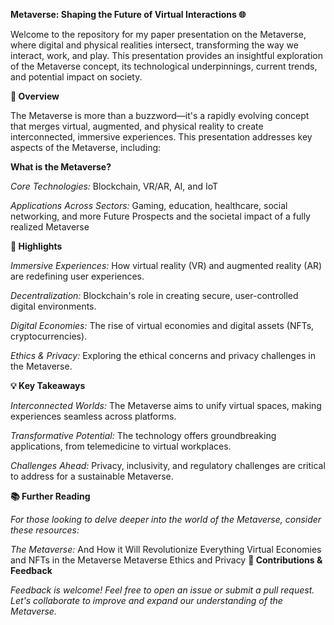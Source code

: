 **Metaverse: Shaping the Future of Virtual Interactions 🌐**

Welcome to the repository for my paper presentation on the Metaverse, where digital and physical realities intersect, transforming the way we interact, work, and play.
This presentation provides an insightful exploration of the Metaverse concept, its technological underpinnings, current trends, and potential impact on society.

**🌟 Overview**

The Metaverse is more than a buzzword—it's a rapidly evolving concept that merges virtual, augmented, and physical reality to create interconnected, immersive experiences.
This presentation addresses key aspects of the Metaverse, including:

**What is the Metaverse?**

_Core Technologies:_ Blockchain, VR/AR, AI, and IoT

_Applications Across Sectors:_ Gaming, education, healthcare, social networking, and more
Future Prospects and the societal impact of a fully realized Metaverse

**🚀 Highlights**

_Immersive Experiences:_ How virtual reality (VR) and augmented reality (AR) are redefining user experiences.

_Decentralization:_ Blockchain's role in creating secure, user-controlled digital environments.

_Digital Economies:_ The rise of virtual economies and digital assets (NFTs, cryptocurrencies).

_Ethics & Privacy:_ Exploring the ethical concerns and privacy challenges in the Metaverse.

**💡 Key Takeaways**

_Interconnected Worlds:_ The Metaverse aims to unify virtual spaces, making experiences seamless across platforms.

_Transformative Potential:_ The technology offers groundbreaking applications, from telemedicine to virtual workplaces.

_Challenges Ahead:_ Privacy, inclusivity, and regulatory challenges are critical to address for a sustainable Metaverse.

**📚 Further Reading**

_For those looking to delve deeper into the world of the Metaverse, consider these resources:_

_The Metaverse:_ And How it Will Revolutionize Everything
Virtual Economies and NFTs in the Metaverse
Metaverse Ethics and Privacy
**🤝 Contributions & Feedback**

_Feedback is welcome! Feel free to open an issue or submit a pull request. Let's collaborate to improve and expand our understanding of the Metaverse._

